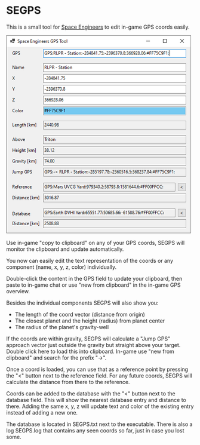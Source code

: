 # SEGPS
This is a small tool for [Space Engineers](https://www.spaceengineersgame.com/) to edit in-game GPS coords easily.

![Screenshot](doc/screen.png)

Use in-game "copy to clipboard" on any of your GPS coords, SEGPS will monitor the clipboard and update automatically.

You now can easily edit the text representation of the coords or any component (name, x, y, z, color) individually.

Double-click the content in the GPS field to update your clipboard, then paste to in-game chat or use "new from clipboard" in the in-game GPS overview.

Besides the individual components SEGPS will also show you:
- The length of the coord vector (distance from origin)
- The closest planet and the height (radius) from planet center
- The radius of the planet's gravity-well

If the coords are within gravity, SEGPS will calculate a "Jump GPS" approach vector just outside the gravity but straight above your target. Double click here to load this into clipboard. In-game use "new from clipboard" and search for the prefix "->".

Once a coord is loaded, you can use that as a reference point by pressing the "<" button next to the reference field. For any future coords, SEGPS will calculate the distance from there to the reference.

Coords can be added to the database with the "<" button next to the database field. This will show the nearest database entry and distance to there. Adding the same x, y, z will update text and color of the existing entry instead of adding a new one.

The database is located in SEGPS.txt next to the executable. There is also a log SEGPS.log that contains any seen coords so far, just in case you lost some.